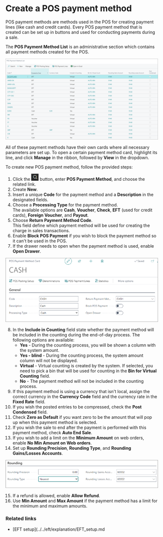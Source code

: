 # Create a POS payment method

POS payment methods are methods used in the POS for creating payment lines (like cash and credit cards). Every POS payment method that is created can be set up in buttons and used for conducting payments during a sale.

The **POS Payment Method List** is an administrative section which contains all payment methods created for the POS.

![POS_payment_method](../images/POS_payment_method.PNG)

All of these payment methods have their own cards where all necessary parameters are set up. To open a certain payment method card, highlight its line, and click **Manage** in the ribbon, followed by **View** in the dropdown. 

To create new POS payment method, follow the provided steps:

1. Click the ![Lightbulb that opens the Tell Me feature](../../../images/Icons/Lightbulb_icon.png "Tell Me what you want to do") button, enter **POS Payment Method**, and choose the related link. 
2. Create **New**.
3. Insert a unique **Code** for the payment method and a **Description** in the designated fields.
4. Choose a **Processing Type** for the payment method.      
   The available options are **Cash**, **Voucher**, **Check**, **EFT** (used for credit cards), **Foreign Voucher**, and **Payout**.
5. Choose **Return Payment Method Code**.    
   This field define which payment method will be used for creating the charge in sales transactions.
6. Enable **Block POS Payment** if you wish to block the payment method so it can't be used in the POS.
7. If the drawer needs to open when the payment method is used, enable **Open Drawer**.

![POS_payment_method_general](../images/General%20Payment%20methods.PNG)

8. In the **Include in Counting** field state whether the payment method will be included in the counting during the end-of-day process. The following options are available:
   - **Yes** - During the counting process, you will be shown a column with the system amount.
   - **Yes - blind** - During the counting process, the system amount column will not be displayed.
   - **Virtual** - Virtual counting is created by the system. If selected, you need to pick a bin that will be used for counting in the **Bin for Virtual Counting** field.
   - **No** - The payment method will not be included in the counting process.
9. If this payment method is using a currency that isn't local, assign the correct currency in the **Currency Code** field and the currency rate in the **Fixed Rate** field.
10. If you wish the posted entries to be compressed, check the **Post Condensed** field.
11. Check **Zero as Default** if you want zero to be the amount that will pop up when this payment method is selected.
12. If you wish the sale to end after the payment is performed with this payment method, check **Auto End Sale**.
13. If you wish to add a limit on the **Minimum Amount** on web orders, enable **No Min Amount on Web orders**.
14. Set up **Rounding Precision**, **Rounding Type**, and **Rounding Gains/Losses Accounts**.

![rounding](../images/Rounding%20payment.PNG)

15.  If a refund is allowed, enable **Allow Refund**.
16.  Use **Min Amount** and **Max Amount** if the payment method has a limit for the minimum and maximum amounts.

### Related links

- [EFT setup](../../eft/explanation/EFT_setup.md